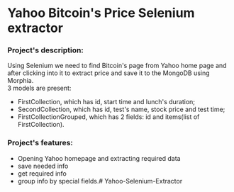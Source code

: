 # Yahoo Bitcoin's Price Selenium extractor

### Project's description:
Using Selenium we need to find Bitcoin's page from Yahoo home page and after clicking into it to 
extract price and save it to the MongoDB using Morphia.<br>
3 models are present: 
* FirstCollection, which has id, start time and lunch's duration;
* SecondCollection, which has id, test's name, stock price and test time;
* FirstCollectionGrouped, which has 2 fields: id and items(list of FirstCollection).



### Project's features:
- Opening Yahoo homepage and extracting required data
- save needed info
- get required info
- group info by special fields.#   Y a h o o - S e l e n i u m - E x t r a c t o r  
 
